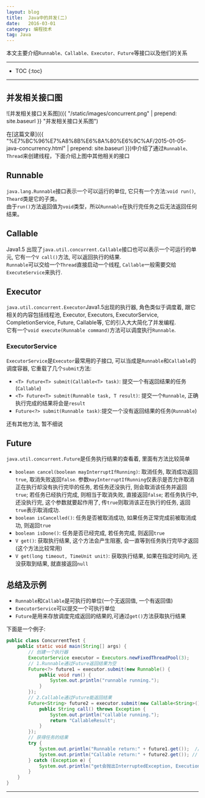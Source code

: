 ```yaml
---
layout: blog
title:  Java中的并发(二)
date:   2016-03-01
category: 编程技术
tag: Java
---
```

本文主要介绍`Runnable、Callable、Executor、Future`等接口以及他们的关系




*****

* TOC
{:toc}

*****

## 并发相关接口图

![并发相关接口关系图]({{ "/static/images/concurrent.png"  | prepend: site.baseurl }} "并发相关接口关系图")

在[这篇文章]({{ "%E7%BC%96%E7%A8%8B%E6%8A%80%E6%9C%AF/2015-01-05-java-concurrency.html" | prepend: site.baseurl }})中介绍了通过`Runnable、Thread`来创建线程，下面介绍上图中其他相关的接口

## Runnable

`java.lang.Runnable`接口表示一个可以运行的单位, 它只有一个方法:`void run()`, `Theard`类是它的子类。  
由于`run()`方法返回值为`void`类型，所以`Runnable`在执行完任务之后无法返回任何结果。

## Callable

Java1.5 出现了`java.util.concurrent.Callable`接口也可以表示一个可运行的单元, 它有一个`V call()`方法, 可以返回执行的结果.  
`Runnable`可以交给一个`Thread`直接启动一个线程, `Callable`一般需要交给`ExecuteService`来执行.

## Executor

`java.util.concurrent.Executor`Java1.5出现的执行器, 角色类似于调度着, 跟它相关的内容包括线程池, Executor, Executors, ExecutorService, CompletionService, Future, Callable等, 它的引入大大简化了并发编程.   
它有一个`void execute(Runnable command)`方法可以调度执行`Runnable`.

### ExecutorService

`ExecutorService`是`Executor`最常用的子接口, 可以当成是`Runnable`和`Callable`的调度容器,  它重载了几个`submit`方法:

* `<T> Future<T> submit(Callable<T> task)`: 提交一个有返回结果的任务(`Callable`)
* `<T> Future<T> submit(Runnable task, T result)`: 提交一个`Runnable`, 正确执行完成的结果将会是`result`
* `Future<?> submit(Runnable task)`:提交一个没有返回结果的任务(`Runnable`)

还有其他方法, 暂不细说

## Future

`java.util.concurrent.Future`是任务执行结果的查看着, 里面有方法比较简单

* `boolean cancel(boolean mayInterruptIfRunning)`: 取消任务, 取消成功返回`true`, 取消失败返回`false`. 参数`mayInterruptIfRunning`仅表示是否允许取消正在执行却没有执行完毕的任务, 若任务还没执行, 则会取消该任务并返回`true`; 若任务已经执行完成, 则相当于取消失败, 直接返回`false`; 若任务执行中, 还没执行完, 这个参数就要起作用了, 传`true`则取消该正在执行的任务, 返回`true`表示取消成功.
* `boolean isCancelled()`: 任务是否被取消成功, 如果任务正常完成前被取消成功, 则返回`true`
* `boolean isDone()`: 任务是否已经完成, 若任务完成, 则返回`true`
* `V get()`: 获取执行结果, 这个方法会产生阻塞, 会一直等到任务执行完毕才返回(这个方法比较常用)
* `V get(long timeout, TimeUnit unit)`: 获取执行结果, 如果在指定时间内, 还没获取到结果, 就直接返回`null`

## 总结及示例

* `Runnable`和`Callable`是可执行的单位(一个无返回值, 一个有返回值)
* `ExecutorService`可以提交一个可执行单位
* `Future`是用来存放调度完成返回的结果的,可通过`get()`方法获取执行结果

下面是一个例子:

~~~java
public class ConcurrentTest {
    public static void main(String[] args) {
        // 创建一个执行器
        ExecutorService executor = Executors.newFixedThreadPool(3);
        // 1.Runnable通过Future返回结果为空
        Future<?> future1 = executor.submit(new Runnable() {
            public void run() {
                System.out.println("runnable running.");
            }
        });
        // 2.Callable通过Future能返回结果
        Future<String> future2 = executor.submit(new Callable<String>() {
            public String call() throws Exception {
                System.out.println("callable running.");
                return "CallableResult";
            }
        });
        // 获得任务的结果
        try {
            System.out.println("Runnable return:" + future1.get());  // Runnable return:null
            System.out.println("Callable return:" + future2.get()); // Callable return:CallableResult
        } catch (Exception e) {
            System.out.println("get会抛出InterruptedException, ExecutionException异常");
        }
    }
}
~~~




*****
